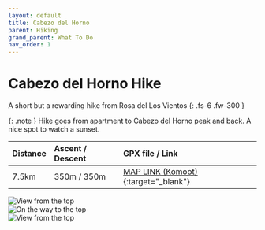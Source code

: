```yaml
---
layout: default
title: Cabezo del Horno
parent: Hiking
grand_parent: What To Do
nav_order: 1
---
```


# Cabezo del Horno Hike

A short but a rewarding hike from Rosa del Los Vientos
{: .fs-6 .fw-300 }

{: .note }
Hike goes from apartment to Cabezo del Horno peak and back. A nice spot to watch a sunset.

| Distance  | Ascent / Descent  | GPX file / Link |
|:----------|:------------------|:----------------|
| 7.5km      | 350m / 350m    | [MAP LINK (Komoot)](https://www.komoot.com/tour/997477243?ref=wtd){:target="_blank"}|

<!-- The expanding image container -->
<div class="container">

  <!-- Expanded image -->
  <img id="expandedImg" style="width:100%">

  <!-- Image text -->
  <div id="imgtext"></div>
</div>


<!-- The grid: four columns -->
<div class="row">
  <div class="column">
    <img src="{{ site.url | append: '/assets/images/IMG_5341.jpeg' }}" alt="View from the top" onload="myFunction(this);" onclick="myFunction(this);" >
  </div>
  <div class="column">
    <img src="{{ site.url | append: '/assets/images/IMG_5354.jpeg' }}" alt="On the way to the top" onclick="myFunction(this);">
  </div>
  <div class="column">
    <img src="{{ site.url | append: '/assets/images/IMG_5360.jpeg' }}" alt="View from the top" onclick="myFunction(this);">
  </div>

</div>

<script src="{{ site.url | append: '/assets/js/image-gallery.js' | relative_url }}"></script>

